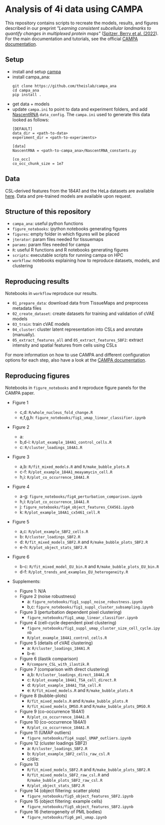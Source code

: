# Analysis of 4i data using CAMPA
This repository contains scripts to recreate the models, results, and figures described in 
our preprint 
*"Learning consistent subcellular landmarks to quantify changes in multiplexed protein maps"* 
([Spitzer, Berry et al. (2022](https://www.biorxiv.org/content/10.1101/2022.05.07.490900v1)).
For the main documentation and tutorials, see the official [CAMPA documentation](https://campa.readthedocs.io/).

## Setup
- install and setup [campa](https://github.com/theislab/campa)
- install campa_ana:
  ```
  git clone https://github.com/theislab/campa_ana
  cd campa_ana
  pip install .
  ```
- get data + models
- update `campa.ini` to point to data and experiment folders, 
  and add [NascentRNA](https://github.com/theislab/campa_ana/blob/main/NascentRNA_constants.py) `data_config`.
  The `campa.ini` used to generate this data looked as follows:
  ```
  [DEFAULT]
  data_dir = <path-to-data>
  experiment_dir = <path-to-experiments>

  [data]
  NascentRNA = <path-to-campa_ana>/NascentRNA_constants.py

  [co_occ]
  co_occ_chunk_size = 1e7
  ```

## Data
CSL-derived features from the 184A1 and the HeLa datasets are available [here](https://doi.org/10.6084/m9.figshare.19699651).
Data and pre-trained models are available upon request. 

## Structure of this repository
- `campa_ana`: useful python functions
- `figure_notebooks`: ipython notebooks generating figures
- `figures`: empty folder in which figures will be placed
- `jterator`: param files needed for tissuemaps
- `params`: param files needed for campa
- `R`: useful R functions and R notebooks generating figures
- `scripts`: executable scripts for running campa on HPC
- `workflow`: notebooks explaining how to reproduce datasets, models, and clustering 

## Reproducing results
Notebooks in `workflow` reproduce our results. 
- `01_prepare_data`: download data from TissueMaps and preprocess metadata files
- `02_create_dataset`: create datasets for training and validation of cVAE models
- `03_train`: train cVAE models
- `04_cluster`: cluster latent representation into CSLs and annotate (manually).
- `05_extract_features_all` and `05_extract_features_SBF2`: extract intensity and spatial features from cells using CSLs

For more information on how to use CAMPA and different configuration options for each step, also have a look at the [CAMPA documentation](https://campa.readthedocs.io/).

## Reproducing figures
Notebooks in `figure_notebooks` and `R` reproduce figure panels for the CAMPA paper.

- Figure 1
    - c,d: `R/whole_nucleus_fold_change.R`
    - e,f,g,h: `figure_notebooks/fig1_umap_linear_classifier.ipynb`
- Figure 2
    - a:
    - b,d-i: `R/plot_example_184A1_control_cells.R`
    - c: `R/cluster_loadings_184A1.R`
- Figure 3
    - a,b: `R/fit_mixed_models.R` and `R/make_bubble_plots.R`
    - c-f: `R/plot_example_184A1_meayamycin_cell.R`
    - h,i: `R/plot_co_occurrence_184A1.R`
- Figure 4
    - a-g: `figure_notebooks/fig4_perturbation_comparison.ipynb`
    - h,i: `R/plot_co_occurrence_184A1.R`
    - j: `figure_notebooks/fig4_object_features_CX4561.ipynb`
    - k: `R/plot_example_184A1_cx5461_cell.R`
- Figure 5
    - a,c: `R/plot_example_SBF2_cells.R`
    - b: `R/cluster_loadings_SBF2.R`
    - d: `R/fit_mixed_models_SBF2.R` and `R/make_bubble_plots_SBF2.R`
    - e-h: `R/plot_object_stats_SBF2.R`
- Figure 6
    - b-c: `R/fit_mixed_model_EU_bin.R` and `R/make_bubble_plots_EU_bin.R`
    - d-f: `R/plot_trends_and_examples_EU_heterogeneity.R`

- Supplements:
    - Figure 1: N/A
    - Figure 2 (noise robustness)
        - a: `figure_notebooks/fig1_suppl_noise_robustness.ipynb`
        - b,c: `figure_notebooks/fig1_suppl_cluster_subsampling.ipynb`
    - Figure 3 (perturbation dependent pixel clustering)
        - `figure_notebooks/fig1_umap_linear_classifier.ipynb`
    - Figure 4 (cell-cycle dependent pixel clustering)
        - `figure_notebooks/fig1_suppl_umap_cluster_size_cell_cycle.ipynb`
        - `R/plot_example_184A1_control_cells.R`
    - Figure 5 (details of cVAE clustering)
        - a: `R/cluster_loadings_184A1.R`
        - b-e:
    - Figure 6 (ilastik comparison)
        - `R/compare_CSL_with_ilastik.R`
    - Figure 7 (comparison with direct clustering)
        - a,b: `R/cluster_loadings_direct_184A1.R`
        - c: `R/plot_example_184A1_TSA_cell_direct.R`
        - d: `R/plot_example_184A1_TSA_cell.R`
        - e: `R/fit_mixed_models.R` and `R/make_bubble_plots.R`
    - Figure 8 (bubble-plots)
        - `R/fit_mixed_models.R` and `R/make_bubble_plots.R`
        - `R/fit_mixed_models_DMSO.R` and `R/make_bubble_plots_DMSO.R`
    - Figure 9 (co-occurrence 184A1)
        - `R/plot_co_occurrence_184A1.R`
    - Figure 10 (co-occurrence 184A1)
        - `R/plot_co_occurrence_184A1.R`
    - Figure 11 (UMAP outliers)
        - `figure_notebooks/fig4_suppl_UMAP_outliers.ipynb`
    - Figure 12 (cluster loadings SBF2)
        - a: `R/cluster_loadings_SBF2.R`
        - b: `R/plot_example_SBF2_cells_raw_csl.R`
        - c/d/e:
    - Figure 13 
        - `R/fit_mixed_models_SBF2.R` and `R/make_bubble_plots_SBF2.R`
        - `R/fit_mixed_models_SBF2_raw_csl.R` and `R/make_bubble_plots_SBF2_raw_csl.R`
        - `R/plot_object_stats_SBF2.R`
    - Figure 14 (object filtering: scatter plots)
        - `figure_notebooks/fig5_object_features_SBF2.ipynb`
    - Figure 15 (object filtering: example cells)
        - `figure_notebooks/fig5_object_features_SBF2.ipynb`
    - Figure 16 (heterogeneity of PML bodies)
        - `figure_notebooks/fig6_pml_umap.ipynb`
